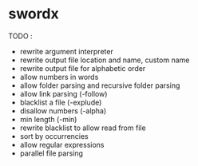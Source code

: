 # swordx 
TODO :
- rewrite argument interpreter
- rewrite output file location and name, custom name
- rewrite output file for alphabetic order
- allow numbers in words
- allow folder parsing and recursive folder parsing
- allow link parsing (-follow)
- blacklist a file (-explude)
- disallow numbers (-alpha)
- min length (-min)
- rewrite blacklist to allow read from file
- sort by occurrencies
- allow regular expressions
- parallel file parsing

